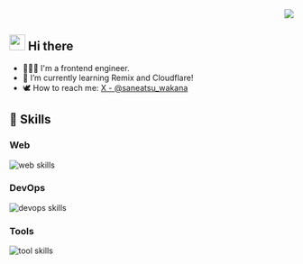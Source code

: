 <div align="right">
  <img src="https://komarev.com/ghpvc/?username=saneatsu" />
</div>

## <img src="https://media.giphy.com/media/hvRJCLFzcasrR4ia7z/giphy.gif" width="28"> Hi there

- 👨🏻‍💻 I'm a frontend engineer.
- 🌱 I’m currently learning Remix and Cloudflare!
- 🕊️ How to reach me: [X - @saneatsu_wakana](https://x.com/saneatsu_wakana)
  <br>

## 🌱 Skills

### Web

<img alt="web skills" src="https://skillicons.dev/icons?theme=dark&perline=7&i=html,css,sass,tailwind,mui,vuetify,js,ts,react,remix,nextjs,vue,nuxt,python,dart,flutter,pinia,prisma,pug" />
<br>

### DevOps

<img alt="devops skills" src="https://skillicons.dev/icons?theme=dark&perline=7&i=cloudflare,githubactions,vercel" />
<br>

### Tools

<img alt="tool skills" src="https://skillicons.dev/icons?theme=dark&perline=7&i=git,github,gitlab,figma,docker,notion,discord,vscode" />
<br>

<!--
## 🏃‍♀️ Activities

<div align="left"> 
  <img alt="Top Langs" height="170px" src="https://github-readme-stats.vercel.app/api?username=saneatsu&theme=vue-dark&layout=compact" />
  <img alt="github stats" height="170px" src="https://github-readme-stats.vercel.app/api/top-langs/?username=saneatsu&theme=vue-dark&layout=compact" />
</div>

**saneatsu/saneatsu** is a ✨ _special_ ✨ repository because its `README.md` (this file) appears on your GitHub profile.

Here are some ideas to get you started:

- 🔭 I’m currently working on ...
- 🌱 I’m currently learning ...
- 👯 I’m looking to collaborate on ...
- 🤔 I’m looking for help with ...
- 💬 Ask me about ...
- 📫 How to reach me: ...
- 😄 Pronouns: ...
- ⚡ Fun fact: ...
-->
